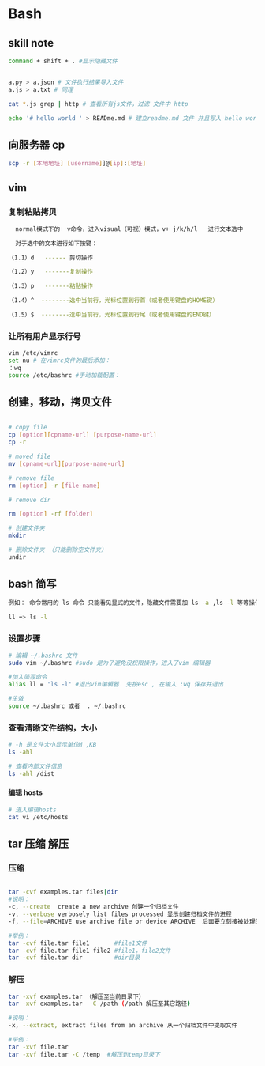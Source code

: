 # Bash

<!-- ---
sidebar: 'auto'
--- -->

## skill note

```bash
command + shift + . #显示隐藏文件


a.py > a.json # 文件执行结果导入文件
a.js > a.txt # 同理

cat *.js grep | http # 查看所有js文件，过滤 文件中 http

echo '# hello world ' > READme.md # 建立readme.md 文件 并且写入 hello world

```

## 向服务器 cp

```bash
scp -r [本地地址] [username]]@[ip]:[地址]
```

## vim

### 复制粘贴拷贝

```bash
  normal模式下的  v命令，进入visual（可视）模式，v+ j/k/h/l   进行文本选中

  对于选中的文本进行如下按键：

（1.1）d   ------ 剪切操作

（1.2）y   -------复制操作

（1.3）p   -------粘贴操作

（1.4）^  --------选中当前行，光标位置到行首（或者使用键盘的HOME键）

（1.5）$  --------选中当前行，光标位置到行尾（或者使用键盘的END键）
```

### 让所有用户显示行号

```bash
vim /etc/vimrc
set nu # 在vimrc文件的最后添加：
：wq
source /etc/bashrc #手动加载配置：
```

## 创建，移动，拷贝文件

```bash

# copy file
cp [option][cpname-url] [purpose-name-url]
cp -r

# moved file
mv [cpname-url][purpose-name-url]

# remove file
rm [option] -r [file-name]

# remove dir

rm [option] -rf [folder]

# 创建文件夹
mkdir

# 删除文件夹 （只能删除空文件夹）
undir
```

## bash 简写

```bash
例如： 命令常用的 ls 命令 只能看见显式的文件，隐藏文件需要加 ls -a ,ls -l 等等操作来显示更详细的信息，但是这些命令我门可以简写

ll => ls -l
```

### 设置步骤

```bash
# 编辑 ~/.bashrc 文件
sudo vim ~/.bashrc #sudo 是为了避免没权限操作，进入了vim 编辑器

#加入简写命令
alias ll = 'ls -l' #退出vim编辑器  先按esc , 在输入 :wq 保存并退出

#生效
source ~/.bashrc 或者  . ~/.bashrc
```

### 查看清晰文件结构，大小

```bash
# -h 是文件大小显示单位M ,KB
ls -ahl

# 查看内部文件信息
ls -ahl /dist
```

#### 编辑 hosts

```bash
# 进入编辑hosts
cat vi /etc/hosts
```

## tar 压缩 解压

### 压缩

```bash

tar -cvf examples.tar files|dir
#说明：
-c, --create  create a new archive 创建一个归档文件
-v, --verbose verbosely list files processed 显示创建归档文件的进程
-f, --file=ARCHIVE use archive file or device ARCHIVE  后面要立刻接被处理的档案名,比如--file=examples.tar

#举例：
tar -cvf file.tar file1       #file1文件
tar -cvf file.tar file1 file2 #file1，file2文件
tar -cvf file.tar dir         #dir目录

```

### 解压

```bash
tar -xvf examples.tar （解压至当前目录下）
tar -xvf examples.tar  -C /path (/path 解压至其它路径)

#说明：
-x, --extract, extract files from an archive 从一个归档文件中提取文件

#举例：
tar -xvf file.tar
tar -xvf file.tar -C /temp  #解压到temp目录下

```
